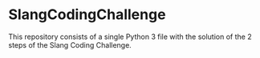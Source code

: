 # SlangCodingChallenge

This repository consists of a single Python 3 file with the solution of the 2 steps of the Slang Coding Challenge. 
